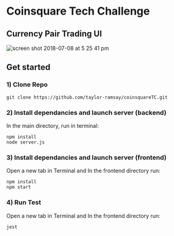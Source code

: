 # Coinsquare Tech Challenge
## Currency Pair Trading UI

![screen shot 2018-07-08 at 5 25 41 pm](https://user-images.githubusercontent.com/7674773/42424267-a0210004-82d7-11e8-9070-facd95df9bc7.png)

## Get started
### 1) Clone Repo
```
git clone https://github.com/taylor-ramsay/coinsquareTC.git

```
### 2) Install dependancies and launch server (backend)
In the main directory, run in terminal:
```
npm install
node server.js
```
### 3) Install dependancies and launch server (frontend)
Open a new tab in Terminal and In the frontend directory run:
```
npm install
npm start
```
### 4) Run Test
Open a new tab in Terminal and In the frontend directory run:
```
jest
```
